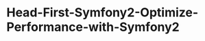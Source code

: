 Head-First-Symfony2-Optimize-Performance-with-Symfony2
======================================================